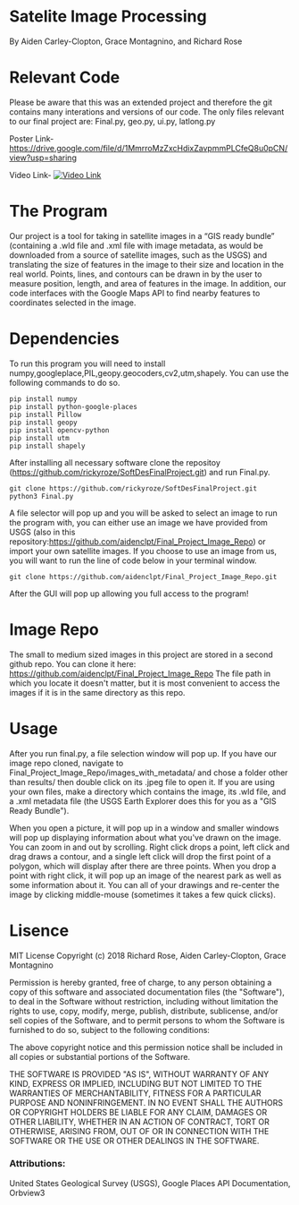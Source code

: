 # Satelite Image Processing
By Aiden Carley-Clopton, Grace Montagnino, and Richard Rose

# Relevant Code
Please be aware that this was an extended project and therefore the git contains many interations and versions of our code. The only files relevant to our final project are: Final.py, geo.py, ui.py, latlong.py

Poster Link-
https://drive.google.com/file/d/1MmrroMzZxcHdixZavpmmPLCfeQ8u0pCN/view?usp=sharing

Video Link-
[![Video Link](http://img.youtube.com/vi/-DHstD0oNrA/0.jpg)](http://www.youtube.com/watch?v=-DHstD0oNrA)

# The Program
Our project is a tool for taking in satellite images in a “GIS ready bundle” (containing a .wld file and .xml file with image metadata, as would be downloaded from a source of satellite images, such as the USGS) and translating the size of features in the image to their size and location in the real world. Points, lines, and contours can be drawn in by the user to measure position, length, and area of features in the image. In addition, our code interfaces with the Google Maps API to find nearby features to coordinates selected in the image.

# Dependencies
To run this program you will need to install numpy,googleplace,PIL,geopy.geocoders,cv2,utm,shapely. You can use the following commands to do so.

    pip install numpy
    pip install python-google-places
    pip install Pillow
    pip install geopy
    pip install opencv-python
    pip install utm
    pip install shapely

After installing all necessary software clone the repositoy (https://github.com/rickyroze/SoftDesFinalProject.git) and run Final.py.

    git clone https://github.com/rickyroze/SoftDesFinalProject.git
    python3 Final.py

A file selector will pop up and you will be asked to select an image to run the program with, you can either use an image we have provided from USGS (also in this repository:https://github.com/aidenclpt/Final_Project_Image_Repo) or import your own satellite images. If you choose to use an image from us, you will want to run the line of code below in your terminal window.

    git clone https://github.com/aidenclpt/Final_Project_Image_Repo.git

After the GUI will pop up allowing you full access to the program!

# Image Repo
The small to medium sized images in this project are stored in a second github
repo. You can clone it here: https://github.com/aidenclpt/Final_Project_Image_Repo
The file path in which you locate it doesn't matter, but it is most convenient
to access the images if it is in the same directory as this repo.

# Usage
After you run final.py, a file selection window will pop up. If you have our image
repo cloned, navigate to Final_Project_Image_Repo/images_with_metadata/ and chose
a folder other than results/ then double click on its .jpeg file to open it. If
you are using your own files, make a directory which contains the image, its .wld
file, and a .xml metadata file (the USGS Earth Explorer does this for you as a
"GIS Ready Bundle").

When you open a picture, it will pop up in a window and smaller windows will pop
up displaying information about what you've drawn on the image. You can zoom in
and out by scrolling. Right click drops a point, left click and drag draws a contour,
and a single left click will drop the first point of a polygon, which will display
after there are three points. When you drop a point with right click, it will pop
up an image of the nearest park as well as some information about it. You can all of
your drawings and re-center the image by clicking middle-mouse (sometimes it takes 
a few quick clicks).

# Lisence
MIT License
Copyright (c) 2018 Richard Rose, Aiden Carley-Clopton, Grace Montagnino

Permission is hereby granted, free of charge, to any person obtaining a copy
of this software and associated documentation files (the "Software"), to deal
in the Software without restriction, including without limitation the rights
to use, copy, modify, merge, publish, distribute, sublicense, and/or sell
copies of the Software, and to permit persons to whom the Software is
furnished to do so, subject to the following conditions:

The above copyright notice and this permission notice shall be included in all
copies or substantial portions of the Software.

THE SOFTWARE IS PROVIDED "AS IS", WITHOUT WARRANTY OF ANY KIND, EXPRESS OR
IMPLIED, INCLUDING BUT NOT LIMITED TO THE WARRANTIES OF MERCHANTABILITY,
FITNESS FOR A PARTICULAR PURPOSE AND NONINFRINGEMENT. IN NO EVENT SHALL THE
AUTHORS OR COPYRIGHT HOLDERS BE LIABLE FOR ANY CLAIM, DAMAGES OR OTHER
LIABILITY, WHETHER IN AN ACTION OF CONTRACT, TORT OR OTHERWISE, ARISING FROM,
OUT OF OR IN CONNECTION WITH THE SOFTWARE OR THE USE OR OTHER DEALINGS IN THE
SOFTWARE.

### Attributions:
United States Geological Survey (USGS), Google Places API Documentation, Orbview3
